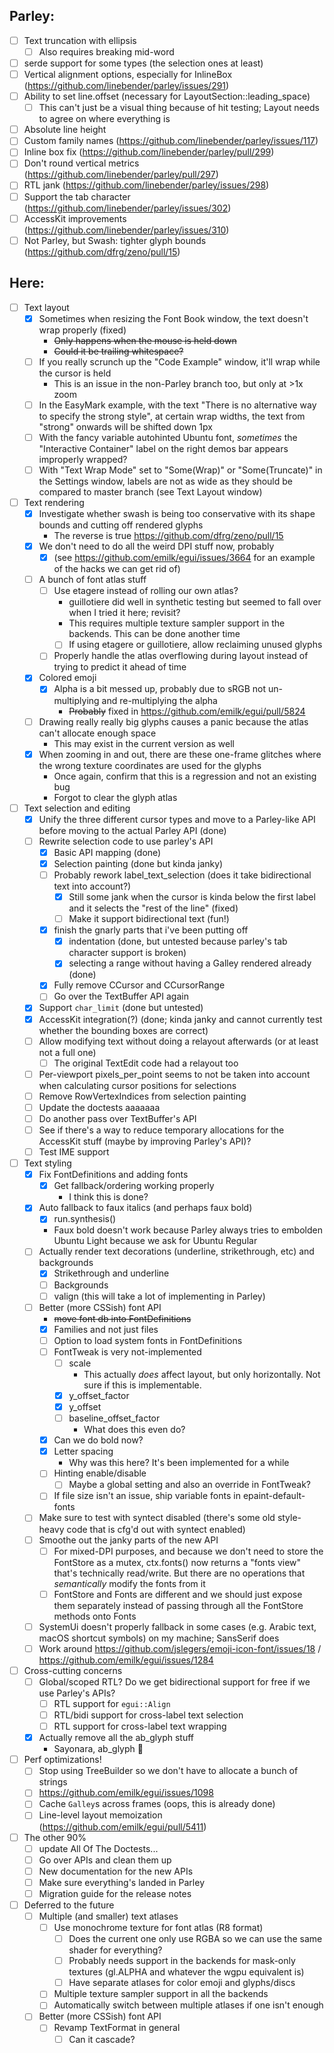 ## Parley:
- [ ] Text truncation with ellipsis
  - [ ] Also requires breaking mid-word
- [ ] serde support for some types (the selection ones at least)
- [ ] Vertical alignment options, especially for InlineBox (https://github.com/linebender/parley/issues/291)
- [ ] Ability to set line.offset (necessary for LayoutSection::leading_space)
  - [ ] This can't just be a visual thing because of hit testing; Layout needs to agree on where everything is
- [ ] Absolute line height
- [ ] Custom family names (https://github.com/linebender/parley/issues/117)
- [ ] Inline box fix (https://github.com/linebender/parley/pull/299)
- [ ] Don't round vertical metrics (https://github.com/linebender/parley/pull/297)
- [ ] RTL jank (https://github.com/linebender/parley/issues/298)
- [ ] Support the tab character (https://github.com/linebender/parley/issues/302)
- [ ] AccessKit improvements (https://github.com/linebender/parley/issues/310)
- [ ] Not Parley, but Swash: tighter glyph bounds (https://github.com/dfrg/zeno/pull/15)

## Here:
- [ ] Text layout
  - [x] Sometimes when resizing the Font Book window, the text doesn't wrap properly (fixed)
    - ~~Only happens when the mouse is held down~~
    - ~~Could it be trailing whitespace?~~
  - [ ] If you really scrunch up the "Code Example" window, it'll wrap while the cursor is held
    - This is an issue in the non-Parley branch too, but only at >1x zoom
  - [ ] In the EasyMark example, with the text "There is no alternative way to specify the strong style", at certain wrap widths, the text from "strong" onwards will be shifted down 1px
  - [ ] With the fancy variable autohinted Ubuntu font, *sometimes* the "Interactive Container" label on the right demos bar appears improperly wrapped?
  - [ ] With "Text Wrap Mode" set to "Some(Wrap)" or "Some(Truncate)" in the Settings window, labels are not as wide as they should be compared to master branch (see Text Layout window)
- [ ] Text rendering
  - [x] Investigate whether swash is being too conservative with its shape bounds and cutting off rendered glyphs
    - The reverse is true https://github.com/dfrg/zeno/pull/15
  - [x] We don't need to do all the weird DPI stuff now, probably
    - [x] (see https://github.com/emilk/egui/issues/3664 for an example of the hacks we can get rid of)
  - [ ] A bunch of font atlas stuff
    - [ ] Use etagere instead of rolling our own atlas?
      - guillotiere did well in synthetic testing but seemed to fall over when I tried it here; revisit?
      - This requires multiple texture sampler support in the backends. This can be done another time
      - [ ] If using etagere or guillotiere, allow reclaiming unused glyphs
    - [ ] Properly handle the atlas overflowing during layout instead of trying to predict it ahead of time
  - [x] Colored emoji
    - [x] Alpha is a bit messed up, probably due to sRGB not un-multiplying and re-multiplying the alpha
      - ~~Probably~~ fixed in https://github.com/emilk/egui/pull/5824
  - [ ] Drawing really really big glyphs causes a panic because the atlas can't allocate enough space
    - This may exist in the current version as well
  - [x] When zooming in and out, there are these one-frame glitches where the wrong texture coordinates are used for the glyphs
    - Once again, confirm that this is a regression and not an existing bug
    - Forgot to clear the glyph atlas
- [ ] Text selection and editing
  - [x] Unify the three different cursor types and move to a Parley-like API before moving to the actual Parley API (done)
  - [ ] Rewrite selection code to use parley's API
    - [x] Basic API mapping (done)
    - [x] Selection painting (done but kinda janky)
    - [ ] Probably rework label_text_selection (does it take bidirectional text into account?)
      - [x] Still some jank when the cursor is kinda below the first label and it selects the "rest of the line" (fixed)
      - [ ] Make it support bidirectional text (fun!)
    - [x] finish the gnarly parts that i've been putting off
      - [x] indentation (done, but untested because parley's tab character support is broken)
      - [x] selecting a range without having a Galley rendered already (done)
    - [x] Fully remove CCursor and CCursorRange
    - [ ] Go over the TextBuffer API again
  - [x] Support `char_limit` (done but untested)
  - [x] AccessKit integration(?) (done; kinda janky and cannot currently test whether the bounding boxes are correct)
  - [ ] Allow modifying text without doing a relayout afterwards (or at least not a full one)
    - [ ] The original TextEdit code had a relayout too
  - [ ] Per-viewport pixels_per_point seems to not be taken into account when calculating cursor positions for selections
  - [ ] Remove RowVertexIndices from selection painting
  - [ ] Update the doctests aaaaaaa
  - [ ] Do another pass over TextBuffer's API
  - [ ] See if there's a way to reduce temporary allocations for the AccessKit stuff (maybe by improving Parley's API)?
  - [ ] Test IME support
- [ ] Text styling
  - [x] Fix FontDefinitions and adding fonts
    - [x] Get fallback/ordering working properly
      - I think this is done?
  - [x] Auto fallback to faux italics (and perhaps faux bold)
    - [x] run.synthesis()
    - Faux bold doesn't work because Parley always tries to embolden Ubuntu Light because we ask for Ubuntu Regular
  - [ ] Actually render text decorations (underline, strikethrough, etc) and backgrounds
    - [x] Strikethrough and underline
    - [ ] Backgrounds
    - [ ] valign (this will take a lot of implementing in Parley)
  - [ ] Better (more CSSish) font API
    - ~~move font db into FontDefinitions~~
    - [x] Families and not just files
    - [ ] Option to load system fonts in FontDefinitions
    - [ ] FontTweak is very not-implemented
      - [ ] scale
        - This actually *does* affect layout, but only horizontally. Not sure if this is implementable.
      - [x] y_offset_factor
      - [x] y_offset
      - [ ] baseline_offset_factor
        - What does this even do?
    - [x] Can we do bold now?
    - [x] Letter spacing
      - Why was this here? It's been implemented for a while
    - [ ] Hinting enable/disable
      - [ ] Maybe a global setting and also an override in FontTweak?
    - [ ] If file size isn't an issue, ship variable fonts in epaint-default-fonts
  - [ ] Make sure to test with syntect disabled (there's some old style-heavy code that is cfg'd out with syntect enabled)
  - [ ] Smoothe out the janky parts of the new API
    - [ ] For mixed-DPI purposes, and because we don't need to store the FontStore as a mutex, ctx.fonts() now returns a "fonts view" that's technically read/write. But there are no operations that *semantically* modify the fonts from it
    - [ ] FontStore and Fonts are different and we should just expose them separately instead of passing through all the FontStore methods onto Fonts
  - [ ] SystemUi doesn't properly fallback in some cases (e.g. Arabic text, macOS shortcut symbols) on my machine; SansSerif does
  - [ ] Work around https://github.com/jslegers/emoji-icon-font/issues/18 / https://github.com/emilk/egui/issues/1284
- [ ] Cross-cutting concerns
  - [ ] Global/scoped RTL? Do we get bidirectional support for free if we use Parley's APIs?
    - [ ] RTL support for `egui::Align`
    - [ ] RTL/bidi support for cross-label text selection
    - [ ] RTL support for cross-label text wrapping
  - [x] Actually remove all the ab_glyph stuff
    - Sayonara, ab_glyph 🫡
- [ ] Perf optimizations!
  - [ ] Stop using TreeBuilder so we don't have to allocate a bunch of strings
  - [ ] https://github.com/emilk/egui/issues/1098
  - [ ] Cache `Galley`s across frames (oops, this is already done)
  - [ ] Line-level layout memoization (https://github.com/emilk/egui/pull/5411)
- [ ] The other 90%
  - [ ] update All Of The Doctests...
  - [ ] Go over APIs and clean them up
  - [ ] New documentation for the new APIs
  - [ ] Make sure everything's landed in Parley
  - [ ] Migration guide for the release notes
- [ ] Deferred to the future
  - [ ] Multiple (and smaller) text atlases
    - [ ] Use monochrome texture for font atlas (R8 format)
      - [ ] Does the current one only use RGBA so we can use the same shader for everything?
      - [ ] Probably needs support in the backends for mask-only textures (gl.ALPHA and whatever the wgpu equivalent is)
      - [ ] Have separate atlases for color emoji and glyphs/discs
    - [ ] Multiple texture sampler support in all the backends
    - [ ] Automatically switch between multiple atlases if one isn't enough
  - [ ] Better (more CSSish) font API
    - [ ] Revamp TextFormat in general
      - [ ] Can it cascade?
